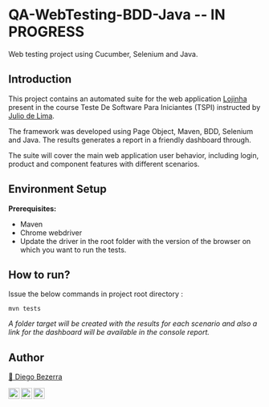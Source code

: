 # QA-WebTesting-BDD-Java -- IN PROGRESS
Web testing project using Cucumber, Selenium and Java.


## Introduction
This project contains an automated suite for the web application <a href="http://165.227.93.41/lojinha-web/">Lojinha</a> present in the course Teste De Software Para Iniciantes (TSPI) instructed by <a href="https://www.juliodelima.com.br/"> Julio de Lima</a>. 

The framework was developed using Page Object, Maven, BDD, Selenium and Java. The results generates a report in a friendly dashboard through.

The suite will cover the main web application user behavior, including login, product and component features with different scenarios. 

## Environment Setup
**Prerequisites:** 
* Maven 
* Chrome webdriver
* Update the driver in the root folder with the version of the browser on which you want to run the tests.


## How to run?

Issue the below commands in project root directory :
```
mvn tests
```

_A folder target will be created with the results for each scenario and also a link for the dashboard will be available in the console report._




## Author
<a target="_blank" href="https://github.com/diegohdb/diegohdb">👤 Diego Bezerra </a>

<a target="_blank" href="https://www.linkedin.com/in/diegohdb/">
  <img align="left" alt="LinkdeIN" width="22px" src="https://cdn.jsdelivr.net/npm/simple-icons@v3/icons/linkedin.svg" />
</a>
<a target="_blank" href="https://www.instagram.com/diegohdb/">
  <img align="left" alt="Instagram" width="22px" src="https://cdn.jsdelivr.net/npm/simple-icons@v3/icons/instagram.svg" />
</a>
<a target="_blank" href="mailto:diegohdb@gmail.com">
  <img align="left" alt="Gmail" width="22px" src="https://cdn.jsdelivr.net/npm/simple-icons@v3/icons/gmail.svg" />
</a>
